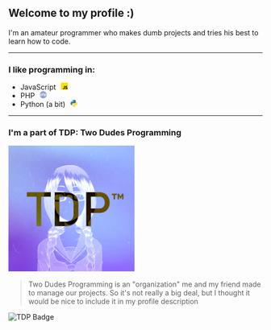 ## Welcome to my profile :)
I'm an amateur programmer who makes dumb projects and tries his best to learn how to code.  

<hr>

### I like programming in:  
- JavaScript⠀<img src="js.png" alt="drawing" style="width:14px;">
- PHP⠀<img src="php.png" alt="drawing" style="width:14px;">
- Python (a bit)⠀<img src="python.png" alt="drawing" style="width:14px;">

<hr>

### I'm a part of TDP: Two Dudes Programming

<img src="tdp.png" alt="drawing" style="width:250px;">

> Two Dudes Programming is an "organization" me and my friend made to manage our projects. So it's not really a big deal, but I thought it would be nice to include it in my profile description

![TDP Badge](https://img.shields.io/badge/TDP-Two%20Dudes%20Programming-blueviolet)
